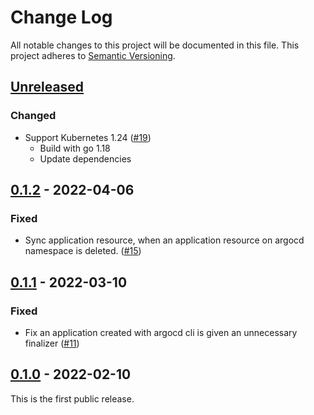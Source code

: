 # Change Log

All notable changes to this project will be documented in this file.
This project adheres to [Semantic Versioning](http://semver.org/).

## [Unreleased]

### Changed

- Support Kubernetes 1.24 ([#19](https://github.com/cybozu-go/cattage/pull/19))
    - Build with go 1.18
    - Update dependencies

## [0.1.2] - 2022-04-06

### Fixed
- Sync application resource, when an application resource on argocd namespace is deleted. ([#15](https://github.com/cybozu-go/cattage/pull/15))

## [0.1.1] - 2022-03-10

### Fixed
- Fix an application created with argocd cli is given an unnecessary finalizer ([#11](https://github.com/cybozu-go/cattage/pull/11))

## [0.1.0] - 2022-02-10

This is the first public release.

[Unreleased]: https://github.com/cybozu-go/cattage/compare/v0.1.2...HEAD
[0.1.2]: https://github.com/cybozu-go/cattage/compare/v0.1.1...v0.1.2
[0.1.1]: https://github.com/cybozu-go/cattage/compare/v0.1.0...v0.1.1
[0.1.0]: https://github.com/cybozu-go/cattage/compare/60bcea7b1cf9d79e5e439d0fa7dbb4629c9f1125...v0.1.0
